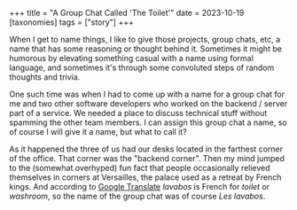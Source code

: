 +++
title = "A Group Chat Called 'The Toilet'"
date = 2023-10-19
[taxonomies]
tags = ["story"]
+++

When I get to name things, I like to give those projects, group chats, etc, a name that has some reasoning or thought behind it. Sometimes it might be humorous by elevating something casual with a name using formal language, and sometimes it's through some convoluted steps of random thoughts and trivia.

One such time was when I had to come up with a name for a group chat for me and two other software developers who worked on the backend / server part of a service. We needed a place to discuss technical stuff without spamming the other team members. I can assign this group chat a name, so of course I will give it a name, but what to call it?

As it happened the three of us had our desks located in the farthest corner of the office. That corner was the "backend corner". Then my mind jumped to the (somewhat overhyped) fun fact that people occasionally relieved themselves in corners at Versailles, the palace used as a retreat by French kings. And according to [Google Translate](https://translate.google.com/?sl=auto&tl=fr&text=toilet&op=translate) _lavabos_ is French for _toilet_ or _washroom_, so the name of the group chat was of course _Les lavabos_.
